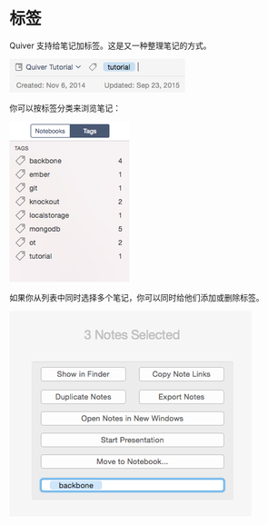 # 标签

Quiver 支持给笔记加标签。这是又一种整理笔记的方式。

![](resources/E3596D74-4437-499C-AF47-C56C409D0251.png)

你可以按标签分类来浏览笔记：

![](resources/57BEDE28-70F2-4C67-9C13-621DF806AFD0.png)

如果你从列表中同时选择多个笔记，你可以同时给他们添加或删除标签。

![](resources/E67B67BA-9D36-432F-818D-8838559CDFC0.png)
